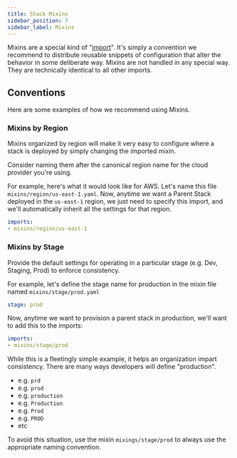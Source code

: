 ```yaml
---
title: Stack Mixins
sidebar_position: 7
sidebar_label: Mixins
---
```


Mixins are a special kind of "[import](/core-concepts/stacks/imports)". It's simply a convention we recommend to distribute reusable snippets of configuration that alter the behavior in some deliberate way. Mixins are not handled in any special way. They are technically identical to all other imports. 

## Conventions

Here are some examples of how we recommend using Mixins.

### Mixins by Region

Mixins organized by region will make it very easy to configure where a stack is deployed by simply changing the imported mixin.

Consider naming them after the canonical region name for the cloud provider you're using.

For example, here's what it would look like for AWS. Let's name this file `mixins/region/us-east-1.yaml`.
Now, anytime we want a Parent Stack deployed in the `us-east-1` region, we just need to specify this import, and we'll automatically inherit all the settings for that region.

```yaml
imports:
- mixins/region/us-east-1
```

### Mixins by Stage

Provide the default settings for operating in a particular stage (e.g. Dev, Staging, Prod) to enforce consistency.

For example, let's define the stage name for production in the mixin file named `mixins/stage/prod.yaml`

```yaml
stage: prod
```

Now, anytime we want to provision a parent stack in production, we'll want to add this to the imports:

```yaml
imports:
- mixins/stage/prod
```

While this is a fleetingly simple example, it helps an organization impart consistency. There are many ways developers will define "production".

- e.g. `prd`
- e.g. `prod`
- e.g. `production`
- e.g. `Production`
- e.g. `Prod`
- e.g. `PROD`
- etc

To avoid this situation, use the mixin `mixings/stage/prod` to always use the appropriate naming convention.
